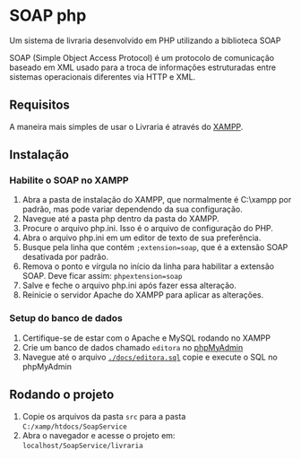 # SOAP php

Um sistema de livraria desenvolvido em PHP utilizando a biblioteca SOAP

SOAP (Simple Object Access Protocol) é um protocolo de comunicação baseado em
XML usado para a troca de informações estruturadas entre sistemas operacionais
diferentes via HTTP e XML.

## Requisitos

A maneira mais simples de usar o Livraria é através do
[XAMPP](https://www.apachefriends.org/download.html).

## Instalação

### Habilite o SOAP no XAMPP

1. Abra a pasta de instalação do XAMPP, que normalmente é C:\xampp por padrão,
   mas pode variar dependendo da sua configuração.
2. Navegue até a pasta php dentro da pasta do XAMPP.
3. Procure o arquivo php.ini. Isso é o arquivo de configuração do PHP.
4. Abra o arquivo php.ini em um editor de texto de sua preferência.
5. Busque pela linha que contém `;extension=soap`, que é a extensão SOAP
   desativada por padrão.
6. Remova o ponto e vírgula no início da linha para habilitar a extensão SOAP. Deve ficar assim: `phpextension=soap`
7. Salve e feche o arquivo php.ini após fazer essa alteração.
8. Reinicie o servidor Apache do XAMPP para aplicar as alterações.

### Setup do banco de dados

1. Certifique-se de estar com o Apache e MySQL rodando no XAMPP
2. Crie um banco de dados chamado `editora` no [phpMyAdmin](http://localhost/phpmyadmin)
3. Navegue até o arquivo [`./docs/editora.sql`](./docs/editora.sql) copie e execute o SQL no phpMyAdmin

## Rodando o projeto

1. Copie os arquivos da pasta `src` para a pasta `C:/xamp/htdocs/SoapService`
2. Abra o navegador e acesse o projeto em: `localhost/SoapService/livraria`
